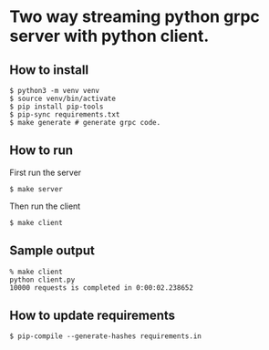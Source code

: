 Two way streaming python grpc server with python client.
================================================================================


How to install
----------------

```
$ python3 -m venv venv
$ source venv/bin/activate
$ pip install pip-tools
$ pip-sync requirements.txt
$ make generate # generate grpc code.
```

How to run
------------
First run the server

```
$ make server
```

Then run the client

```
$ make client
```

Sample output
---------------
```
% make client
python client.py
10000 requests is completed in 0:00:02.238652
```


How to update requirements
------------------------------

```
$ pip-compile --generate-hashes requirements.in
```
